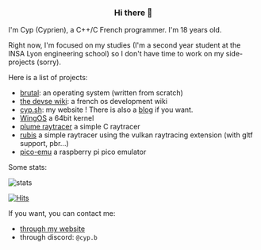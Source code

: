 <div align="center">
<h3>Hi there 👋</h3>
</div>


I'm Cyp (Cyprien), a C++/C French programmer. I'm 18 years old.

Right now, I'm focused on my studies (I'm a second year student at the INSA Lyon engineering school) so I don't have time to work on my side-projects (sorry). 

Here is a list of projects:
- [brutal](https://github.com/brutal-org/brutal): an operating system (written from scratch)
- [the devse wiki](https://devse.wiki/): a french os development wiki
- [cyp.sh](https://cyp.sh/): my website ! There is also a [blog](https://cyp.sh/blog) if you want.
- [WingOS](https://github.com/Supercip971/WingOS_x64) a 64bit kernel
- [plume raytracer](https://github.com/Supercip971/plume-raytracer) a simple C raytracer 
- [rubis](https://github.com/Supercip971/rubis) a simple raytracer using the vulkan raytracing extension (with gltf support, pbr...)
- [pico-emu](https://github.com/Supercip971/pico-emu) a raspberry pi pico emulator

Some stats:

![stats](https://github-readme-stats.vercel.app/api?username=supercip971&show_icons=true&hide_rank=true&line_height=24&card_width=100&hide_border=true&theme=dark&include_all_commits=true)

[![Hits](https://hits.seeyoufarm.com/api/count/incr/badge.svg?url=https%3A%2F%2Fgithub.com%2FSupercip971&count_bg=%2379C83D&title_bg=%23555555&icon=&icon_color=%23E7E7E7&title=hits&edge_flat=false)](https://hits.seeyoufarm.com)

If you want, you can contact me:
- [through my website](https://cyp.sh/contact)
- through discord: `@cyp.b`

